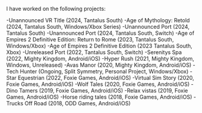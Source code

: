 I have worked on the following projects:

-Unannounced VR Title (2024, Tantalus South)
-Age of Mythology: Retold (2024, Tantalus South, Windows/Xbox Series)
-Unannounced Port (2024, Tantalus South) 
-Unannounced Port (2024, Tantalus South, Switch)
-Age of Empires 2 Definitive Edition: Return to Rome (2023, Tantalus South, Windows/Xbox)
-Age of Empires 2 Definitive Edition (2023 Tantalus South, Xbox)
-Unreleased Port (2022, Tantalus South, Switch)
-Serenitys Spa (2022, Mighty Kingdom, Android/iOS)
-Hyper Rush (2021, Mighty Kingdom, Windows, Unreleased)
-Avas Manor (2020, Mighty Kingdom, Android/iOS)
-Tech Hunter (Ongoing, Split Symmetry, Personal Project, Windows/Xbox)
-Star Equestrian (2022, Foxie Games, Android/iOS)
-Virtual Sim Story (2020, Foxie Games, Android/iOS)
-Wolf Tales (2020, Foxie Games, Android/iOS)
-Dino Tamers (2019, Foxie Games, Android/iOS)
-Relax vistas (2019, Foxie Games, Android/iOS)
-Horse riding tales (2018, Foxie Games, Android/iOS)
-Trucks Off Road (2018, ODD Games, Android/iOS)
